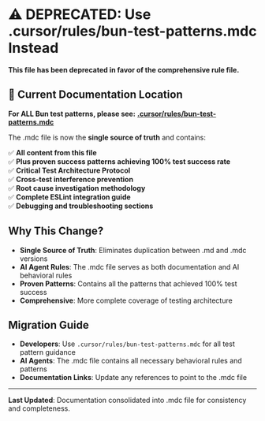 # ⚠️ DEPRECATED: Use .cursor/rules/bun-test-patterns.mdc Instead

**This file has been deprecated in favor of the comprehensive rule file.**

## 🔗 Current Documentation Location

**For ALL Bun test patterns, please see:**
**[.cursor/rules/bun-test-patterns.mdc](../.cursor/rules/bun-test-patterns.mdc)**

The .mdc file is now the **single source of truth** and contains:

✅ **All content from this file**  
✅ **Plus proven success patterns achieving 100% test success rate**  
✅ **Critical Test Architecture Protocol**  
✅ **Cross-test interference prevention**  
✅ **Root cause investigation methodology**  
✅ **Complete ESLint integration guide**  
✅ **Debugging and troubleshooting sections**  

## Why This Change?

- **Single Source of Truth**: Eliminates duplication between .md and .mdc versions
- **AI Agent Rules**: The .mdc file serves as both documentation and AI behavioral rules
- **Proven Patterns**: Contains all the patterns that achieved 100% test success
- **Comprehensive**: More complete coverage of testing architecture

## Migration Guide

- **Developers**: Use `.cursor/rules/bun-test-patterns.mdc` for all test pattern guidance
- **AI Agents**: The .mdc file contains all necessary behavioral rules and patterns
- **Documentation Links**: Update any references to point to the .mdc file

---

**Last Updated**: Documentation consolidated into .mdc file for consistency and completeness.